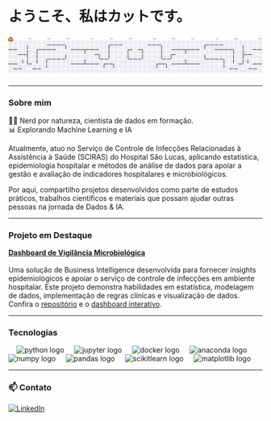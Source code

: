 <h1 align="left">ようこそ、私はカットです。</h1>

### 
<picture>
  <source media="(prefers-color-scheme: dark)" srcset="https://raw.githubusercontent.com/kvpergentino/kvpergentino/output/pacman-contribution-graph-dark.svg">
  <source media="(prefers-color-scheme: light)" srcset="https://raw.githubusercontent.com/kvpergentino/kvpergentino/output/pacman-contribution-graph.svg">
  <img alt="Pac‑Man contribution graph" src="https://raw.githubusercontent.com/kvpergentino/kvpergentino/output/pacman-contribution-graph.svg">
</picture>

---
<h3 align="left">Sobre mim</h3>

<p align="left">
👩‍💻 Nerd por natureza, cientista de dados em formação.<br>
📊 Explorando Machine Learning e IA  

Atualmente, atuo no Serviço de Controle de Infecções Relacionadas à Assistência à Saúde (SCIRAS) do Hospital São Lucas, aplicando estatística, epidemiologia hospitalar e métodos de análise de dados para apoiar a gestão e avaliação de indicadores hospitalares e microbiológicos.

Por aqui, compartilho projetos desenvolvidos como parte de estudos práticos, trabalhos científicos e materiais que possam ajudar outras pessoas na jornada de Dados & IA.
</p>


---

<h3 align="left">Projeto em Destaque</h3>
<p align="left">
  <strong><a href="https://github.com/kvpergentino/microbiological-surveillance-dashboard">Dashboard de Vigilância Microbiológica</a></strong>
  <br><br>
  Uma solução de Business Intelligence desenvolvida para fornecer insights epidemiológicos e apoiar o serviço de controle de infecções em ambiente hospitalar. Este projeto demonstra habilidades em estatística, modelagem de dados, implementação de regras clínicas e visualização de dados.
  <br>
  Confira o <a href="https://github.com/kvpergentino/microbiological-surveillance-dashboard">repositório</a> e o <a href="https://lookerstudio.google.com/reporting/ba5fd882-81a3-44ae-8493-b08685aeadb0">dashboard interativo</a>.
</p>

---
<h3 align="left">Tecnologias</h3>

<div align="left">
  <img width="12" />
  <img src="https://cdn.jsdelivr.net/gh/devicons/devicon/icons/python/python-original.svg" height="40" alt="python logo"  />
  <img width="12" />
  <img src="https://cdn.jsdelivr.net/gh/devicons/devicon/icons/jupyter/jupyter-original.svg" height="40" alt="jupyter logo"  />
  <img width="12" />
  <img src="https://cdn.jsdelivr.net/gh/devicons/devicon/icons/docker/docker-original.svg" height="40" alt="docker logo"  />
  <img width="12" />
  <img src="https://cdn.jsdelivr.net/gh/devicons/devicon/icons/anaconda/anaconda-original.svg" height="40" alt="anaconda logo"  />
  <img src="https://cdn.jsdelivr.net/gh/devicons/devicon/icons/numpy/numpy-original.svg" height="40" alt="numpy logo"  />
  <img width="12" />
  <img src="https://cdn.jsdelivr.net/gh/devicons/devicon/icons/pandas/pandas-original.svg" height="40" alt="pandas logo"  />
  <img width="12" />
  <img src="https://cdn.jsdelivr.net/gh/devicons/devicon/icons/scikitlearn/scikitlearn-original.svg" height="40" alt="scikitlearn logo"  />
  <img width="12" />
  <img src="https://cdn.jsdelivr.net/gh/devicons/devicon/icons/matplotlib/matplotlib-original.svg" height="40" alt="matplotlib logo"  />
</div>

---

<h3 align="left">📫 Contato</h3>

<p align="left">
  <a href="https://www.linkedin.com/in/kvpergentino/" target="_blank">
    <img src="https://img.shields.io/badge/LinkedIn-0077B5?style=for-the-badge&logo=linkedin&logoColor=white" alt="LinkedIn"/>
  </a>
</p>
